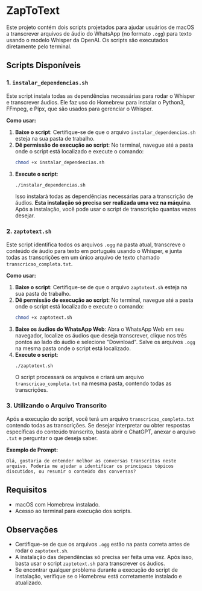 # ZapToText

Este projeto contém dois scripts projetados para ajudar usuários de macOS a transcrever arquivos de áudio do WhatsApp (no formato `.ogg`) para texto usando o modelo Whisper da OpenAI. Os scripts são executados diretamente pelo terminal.

## Scripts Disponíveis

### 1. `instalar_dependencias.sh`

Este script instala todas as dependências necessárias para rodar o Whisper e transcrever áudios. Ele faz uso do Homebrew para instalar o Python3, FFmpeg, e Pipx, que são usados para gerenciar o Whisper.

**Como usar:**

1. **Baixe o script**: Certifique-se de que o arquivo `instalar_dependencias.sh` esteja na sua pasta de trabalho.
2. **Dê permissão de execução ao script**: No terminal, navegue até a pasta onde o script está localizado e execute o comando:
   ```bash
   chmod +x instalar_dependencias.sh
   ```
3. **Execute o script**:
   ```bash
   ./instalar_dependencias.sh
   ```
   Isso instalará todas as dependências necessárias para a transcrição de áudios. **Esta instalação só precisa ser realizada uma vez na máquina**. Após a instalação, você pode usar o script de transcrição quantas vezes desejar.

### 2. `zaptotext.sh`

Este script identifica todos os arquivos `.ogg` na pasta atual, transcreve o conteúdo de áudio para texto em português usando o Whisper, e junta todas as transcrições em um único arquivo de texto chamado `transcricao_completa.txt`.

**Como usar:**

1. **Baixe o script**: Certifique-se de que o arquivo `zaptotext.sh` esteja na sua pasta de trabalho.
2. **Dê permissão de execução ao script**: No terminal, navegue até a pasta onde o script está localizado e execute o comando:
   ```bash
   chmod +x zaptotext.sh
   ```
3. **Baixe os áudios do WhatsApp Web**: Abra o WhatsApp Web em seu navegador, localize os áudios que deseja transcrever, clique nos três pontos ao lado do áudio e selecione "Download". Salve os arquivos `.ogg` na mesma pasta onde o script está localizado.
4. **Execute o script**:
   ```bash
   ./zaptotext.sh
   ```
   O script processará os arquivos e criará um arquivo `transcricao_completa.txt` na mesma pasta, contendo todas as transcrições.

### 3. **Utilizando o Arquivo Transcrito**

Após a execução do script, você terá um arquivo `transcricao_completa.txt` contendo todas as transcrições. Se desejar interpretar ou obter respostas específicas do conteúdo transcrito, basta abrir o ChatGPT, anexar o arquivo `.txt` e perguntar o que deseja saber.

**Exemplo de Prompt:**
```plaintext
Olá, gostaria de entender melhor as conversas transcritas neste arquivo. Poderia me ajudar a identificar os principais tópicos discutidos, ou resumir o conteúdo das conversas?
```

## Requisitos

- macOS com Homebrew instalado.
- Acesso ao terminal para execução dos scripts.

## Observações

- Certifique-se de que os arquivos `.ogg` estão na pasta correta antes de rodar o `zaptotext.sh`.
- A instalação das dependências só precisa ser feita uma vez. Após isso, basta usar o script `zaptotext.sh` para transcrever os áudios.
- Se encontrar qualquer problema durante a execução do script de instalação, verifique se o Homebrew está corretamente instalado e atualizado.

